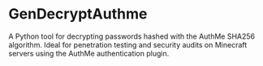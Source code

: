 # GenDecryptAuthme
 A Python tool for decrypting passwords hashed with the AuthMe SHA256 algorithm. Ideal for penetration testing and security audits on Minecraft servers using the AuthMe authentication plugin.
